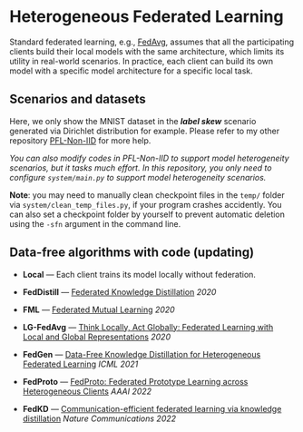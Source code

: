 # Heterogeneous Federated Learning
Standard federated learning, e.g., [FedAvg](http://proceedings.mlr.press/v54/mcmahan17a.html), assumes that all the participating clients build their local models with the same architecture, which limits its utility in real-world scenarios. In practice, each client can build its own model with a specific model architecture for a specific local task. 

## Scenarios and datasets

Here, we only show the MNIST dataset in the ***label skew*** scenario generated via Dirichlet distribution for example. Please refer to my other repository [PFL-Non-IID](https://github.com/TsingZ0/PFL-Non-IID) for more help. 

*You can also modify codes in PFL-Non-IID to support model heterogeneity scenarios, but it tasks much effort. In this repository, you only need to configure `system/main.py` to support model heterogeneity scenarios.*

**Note**: you may need to manually clean checkpoint files in the `temp/` folder via `system/clean_temp_files.py`, if your program crashes accidently. You can also set a checkpoint folder by yourself to prevent automatic deletion using the `-sfn` argument in the command line. 

## Data-free algorithms with code (updating)
  
- **Local** — Each client trains its model locally without federation.

- **FedDistill** — [Federated Knowledge Distillation](https://www.cambridge.org/core/books/abs/machine-learning-and-wireless-communications/federated-knowledge-distillation/F679266F85493319EB83635D2B17C2BD#access-block) *2020*

- **FML** — [Federated Mutual Learning](https://arxiv.org/abs/2006.16765) *2020*

- **LG-FedAvg** — [Think Locally, Act Globally: Federated Learning with Local and Global Representations](https://arxiv.org/abs/2001.01523) *2020*

- **FedGen** — [Data-Free Knowledge Distillation for Heterogeneous Federated Learning](http://proceedings.mlr.press/v139/zhu21b.html) *ICML 2021*

- **FedProto** — [FedProto: Federated Prototype Learning across Heterogeneous Clients](https://ojs.aaai.org/index.php/AAAI/article/view/20819) *AAAI 2022* 

- **FedKD** — [Communication-efficient federated learning via knowledge distillation](https://www.nature.com/articles/s41467-022-29763-x) *Nature Communications 2022*

